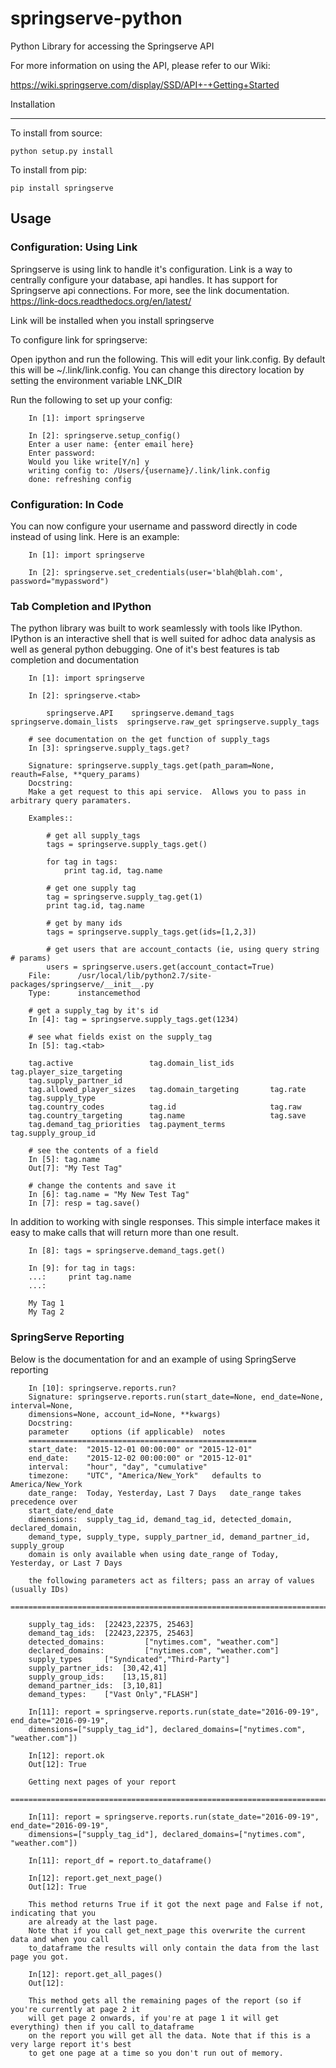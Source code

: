 # springserve-python
Python Library for accessing the Springserve API

For more information on using the API, please refer to our Wiki:

https://wiki.springserve.com/display/SSD/API+-+Getting+Started

Installation

-------------

To install from source:

    python setup.py install

To install from pip:

    pip install springserve

Usage
-----------

### Configuration: Using Link ###

Springserve is using link to handle it's configuration.  Link is a way to
centrally configure your database, api handles. It has support for Springserve
api connections.  For more, see the link documentation.  https://link-docs.readthedocs.org/en/latest/

Link will be installed when you install springserve

To configure link for springserve:

Open ipython and run the following. This will edit your link.config.  By default this will be ~/.link/link.config.
You can change this directory location by setting the environment variable  LNK_DIR

Run the following to set up your config:

		In [1]: import springserve

		In [2]: springserve.setup_config()
		Enter a user name: {enter email here}
		Enter password:
		Would you like write[Y/n] y
		writing config to: /Users/{username}/.link/link.config
		done: refreshing config

### Configuration: In Code ####

You can now configure your username and password directly in code instead of
using link.  Here is an example: 

		In [1]: import springserve

		In [2]: springserve.set_credentials(user='blah@blah.com', password="mypassword")

### Tab Completion and IPython ###

The python library was built to work seamlessly with tools like IPython. IPython
is an interactive shell that is well suited for adhoc data analysis as well as
general python debugging. One of it's best features is tab completion and
documentation

		In [1]: import springserve

		In [2]: springserve.<tab>

			springserve.API    springserve.demand_tags   springserve.domain_lists  springserve.raw_get springserve.supply_tags

		# see documentation on the get function of supply_tags
		In [3]: springserve.supply_tags.get?

        Signature: springserve.supply_tags.get(path_param=None, reauth=False, **query_params)
        Docstring:
        Make a get request to this api service.  Allows you to pass in arbitrary query paramaters.

        Examples::

            # get all supply_tags
            tags = springserve.supply_tags.get()

            for tag in tags:
                print tag.id, tag.name

            # get one supply tag
            tag = springserve.supply_tag.get(1)
            print tag.id, tag.name

            # get by many ids
            tags = springserve.supply_tags.get(ids=[1,2,3])

            # get users that are account_contacts (ie, using query string # params)
            users = springserve.users.get(account_contact=True)
        File:      /usr/local/lib/python2.7/site-packages/springserve/__init__.py
        Type:      instancemethod

		# get a supply_tag by it's id
		In [4]: tag = springserve.supply_tags.get(1234)

		# see what fields exist on the supply_tag
		In [5]: tag.<tab>

		tag.active                 tag.domain_list_ids        tag.player_size_targeting
		tag.supply_partner_id
		tag.allowed_player_sizes   tag.domain_targeting       tag.rate
		tag.supply_type
		tag.country_codes          tag.id                     tag.raw
		tag.country_targeting      tag.name                   tag.save
		tag.demand_tag_priorities  tag.payment_terms          tag.supply_group_id

		# see the contents of a field
		In [5]: tag.name
		Out[7]: "My Test Tag"

		# change the contents and save it
		In [6]: tag.name = "My New Test Tag"
		In [7]: resp = tag.save()

In addition to working with single responses.  This simple interface makes it
easy to make calls that will return more than one result.


		In [8]: tags = springserve.demand_tags.get()

		In [9]: for tag in tags:
		...:     print tag.name
		...:

		My Tag 1
		My Tag 2

### SpringServe Reporting ###

Below is the documentation for and an example of using SpringServe reporting

        In [10]: springserve.reports.run?
        Signature: springserve.reports.run(start_date=None, end_date=None, interval=None,
        dimensions=None, account_id=None, **kwargs)
        Docstring:
        parameter     options (if applicable)  notes
        ===================================================
        start_date:  "2015-12-01 00:00:00" or "2015-12-01"
        end_date:    "2015-12-02 00:00:00" or "2015-12-01"
        interval:    "hour", "day", "cumulative"
        timezone:    "UTC", "America/New_York"   defaults to America/New_York
        date_range:  Today, Yesterday, Last 7 Days   date_range takes precedence over
        start_date/end_date
        dimensions:  supply_tag_id, demand_tag_id, detected_domain, declared_domain,
        demand_type, supply_type, supply_partner_id, demand_partner_id, supply_group
        domain is only available when using date_range of Today, Yesterday, or Last 7 Days

        the following parameters act as filters; pass an array of values (usually IDs)
        =================================================================================

        supply_tag_ids:  [22423,22375, 25463]
        demand_tag_ids:  [22423,22375, 25463]
        detected_domains:         ["nytimes.com", "weather.com"]
        declared_domains:         ["nytimes.com", "weather.com"]
        supply_types     ["Syndicated","Third-Party"]
        supply_partner_ids:  [30,42,41]
        supply_group_ids:    [13,15,81]
        demand_partner_ids:  [3,10,81]
        demand_types:    ["Vast Only","FLASH"]

        In[11]: report = springserve.reports.run(state_date="2016-09-19", end_date="2016-09-19",
        dimensions=["supply_tag_id"], declared_domains=["nytimes.com", "weather.com"])

        In[12]: report.ok
        Out[12]: True

        Getting next pages of your report
        =================================================================================

        In[11]: report = springserve.reports.run(state_date="2016-09-19", end_date="2016-09-19",
        dimensions=["supply_tag_id"], declared_domains=["nytimes.com", "weather.com"])

        In[11]: report_df = report.to_dataframe()

        In[12]: report.get_next_page()
        Out[12]: True

        This method returns True if it got the next page and False if not, indicating that you
        are already at the last page.
        Note that if you call get_next_page this overwrite the current data and when you call
        to_dataframe the results will only contain the data from the last page you got.

        In[12]: report.get_all_pages()
        Out[12]:

        This method gets all the remaining pages of the report (so if you're currently at page 2 it
        will get page 2 onwards, if you're at page 1 it will get everything) then if you call to_dataframe
        on the report you will get all the data. Note that if this is a very large report it's best
        to get one page at a time so you don't run out of memory.


